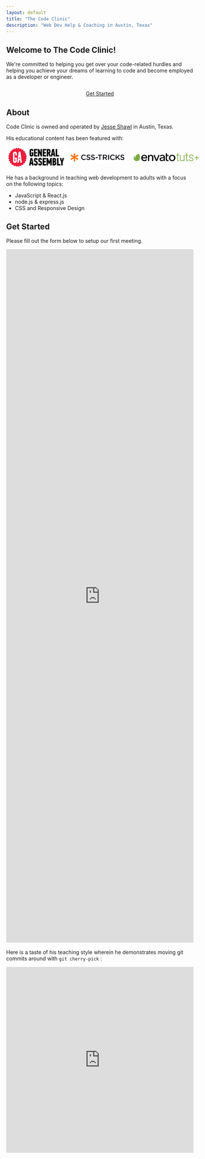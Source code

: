 ```yaml
---
layout: default
title: "The Code Clinic"
description: "Web Dev Help & Coaching in Austin, Texas"
---
```


## Welcome to The Code Clinic!

We're committed to helping you get over your code-related
hurdles and helping you achieve your dreams of learning
to code and become employed as a developer or engineer.

<div style='text-align: center; margin: 2em 0;'>
  <a href='#get-started' class='button'>Get Started</a>
</div>

## About

Code Clinic is owned and operated by [Jesse Shawl](https://jesse.sh/) in Austin, Texas.

His educational content has been featured with:

<div style='display: flex; align-items: center;justify-content: space-between'>

<a href='https://generalassemb.ly/instructors/jesse-shawl/1873'>
  <img src='/assets/img/ga.jpg' style='width:200px'>
</a>

<a href='https://css-tricks.com/rethinking-dynamic-page-replacing-content/'>
  <img src='/assets/img/css-tricks.png' style='width: 200px;'>
</a>

<a href='https://tutsplus.com/authors/jesse-shawl'>
  <img src='/assets/img/envato.svg' style='width: 200px;padding-left:15px;'>
</a>
</div>

He has a background in teaching web development to adults with a focus on the following topics:

- JavaScript & React.js
- node.js & express.js
- CSS and Responsive Design

## Get Started

<div id='get-started'></div>

Please fill out the form below to setup our first meeting.

<iframe src="https://docs.google.com/forms/d/e/1FAIpQLSfkYscJbKtv_DhtjbBU7lx22P3lcdRS9HSuXBzJ7JHN16BJ6g/viewform?embedded=true" width="100%" height="1865" frameborder="0" marginheight="0" marginwidth="0">Loading…</iframe>

Here is a taste of his teaching style wherein he demonstrates moving git commits around with `git cherry-pick` :

<iframe width="100%" height="500" src="https://www.youtube.com/embed/CUpk6F2eNs0" title="YouTube video player" frameborder="0" allow="accelerometer; autoplay; clipboard-write; encrypted-media; gyroscope; picture-in-picture" allowfullscreen></iframe>


